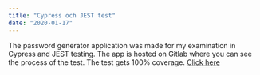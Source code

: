 ```yaml
---
title: "Cypress och JEST test"
date: "2020-01-17"
---
```


The password generator application was made for my examination in Cypress and JEST testing. The app is hosted on Gitlab where you can see the process of the test. The test gets 100% coverage.
<a href="https://burhanbudak.gitlab.io/password-generator/" target="_blank" alt="Click here to chechout">Click here
</a>